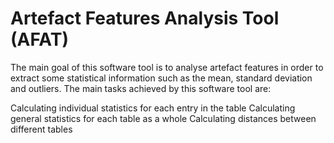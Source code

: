 # Artefact Features Analysis Tool (AFAT)

The main goal of this software tool is to analyse artefact features in order to extract some statistical information such as the mean, standard deviation and outliers. The main tasks achieved by this software tool are:

Calculating individual statistics for each entry in the table
Calculating general statistics for each table as a whole
Calculating distances between different tables
